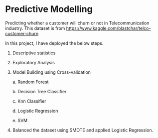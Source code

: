 # Predictive Modelling
Predicting whether a customer will churn or not in Telecommunication industry.
This dataset is from https://www.kaggle.com/blastchar/telco-customer-churn

In this project, I have deployed the below steps.
1. Descriptive statistics
2. Exploratory Analysis
3. Model Building using Cross-validation 

      a. Random Forest
      
      b. Decision Tree Classifier
      
      c. Knn Classifier
      
      d. Logistic Regression
      
      e. SVM
      
 4. Balanced the dataset using SMOTE and applied Logistic Regression.
